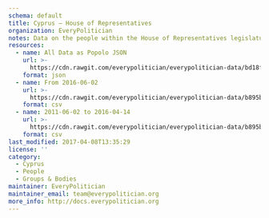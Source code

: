 ```yaml
---
schema: default
title: Cyprus — House of Representatives
organization: EveryPolitician
notes: Data on the people within the House of Representatives legislature of Cyprus.
resources:
  - name: All Data as Popolo JSON
    url: >-
      https://cdn.rawgit.com/everypolitician/everypolitician-data/bd18fd9b03e338a379ecd55ff171ceb605d8e044/data/Cyprus/House_of_Representatives/ep-popolo-v1.0.json
    format: json
  - name: From 2016-06-02
    url: >-
      https://cdn.rawgit.com/everypolitician/everypolitician-data/b895b511f4e2fd32c77935e8548497c991974766/data/Cyprus/House_of_Representatives/term-11.csv
    format: csv
  - name: 2011-06-02 to 2016-04-14
    url: >-
      https://cdn.rawgit.com/everypolitician/everypolitician-data/b895b511f4e2fd32c77935e8548497c991974766/data/Cyprus/House_of_Representatives/term-10.csv
    format: csv
last_modified: 2017-04-08T13:35:29
license: ''
category:
  - Cyprus
  - People
  - Groups & Bodies
maintainer: EveryPolitician
maintainer_email: team@everypolitician.org
more_info: http://docs.everypolitician.org
---
```

